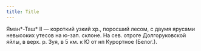 ```yaml
---
title: Title
---
```


Яман*-Таш* II — короткий узкий хр., поросший лесом, с двумя ярусами невысоких
утесов на ю-зап. склоне. На сев. отроге Долгоруковской яйлы, в верх. р. Зуя, в 5
км. к Ю от нп Курортное (Белог.).
